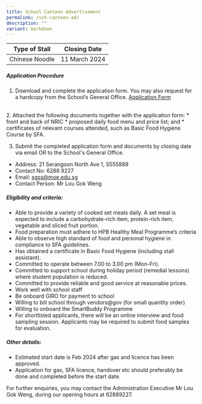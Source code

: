 ```yaml
---
title: School Canteen Advertisement
permalink: /sch-canteen-ad/
description: ""
variant: markdown
---
```

|Type of Stall | Closing Date |
|:--------: | :--------: |
|Chinese Noodle | 11 March 2024|       

 
##### **Application Procedure**
1. Download and complete the application form. You may also request for a hardcopy from the School’s General Office.
[Application Form](/files/application%20form%20-%20canteen.pdf)
<br>
2. Attached the following documents together with the application form:
* front and back of NRIC
* proposed daily food menu and price list; and
* certificates of relevant courses attended, such as Basic Food Hygiene Course by SFA.

3. Submit the completed application form and documents by closing date via email OR to the School's General Office.

* Address: 21 Serangoon North Ave 1, S555889
* Contact No: 6288 9227
* Email: sgss@moe.edu.sg
* Contact Person: Mr Lou Gok Weng

##### **Eligibility and criteria:**
* Able to provide a variety of cooked set meals daily. A set meal is expected to include a carbohydrate-rich item, protein-rich item, vegetable and sliced fruit portion.
* Food preparation must adhere to HPB Healthy Meal Programme’s criteria
* Able to observe high standard of food and personal hygiene in compliance to SFA guidelines.
* Has obtained a certificate in Basic Food Hygiene (including stall assistant).
* Committed to operate between 7.00 to 3.00 pm (Mon-Fri).
* Committed to support school during holiday period (remedial lessons) where student population is reduced.
* Committed to provide reliable and good service at reasonable prices.
* Work well with school staff
* Be onboard GIRO for payment to school
* Willing to bill school through vendors@gov (for small quantity order)
* Willing to onboard the SmartBuddy Programme
* For shortlisted applicants, there will be an online interview and food sampling session. Applicants may be required to submit food samples for evaluation.

##### **Other details:**
* Estimated start date is  Feb 2024  after gas and licence has been approved.
* Application for gas, SFA licence, handover etc should preferably be done and completed before the start date.&nbsp;

For further enquiries, you may contact the Administration Executive Mr Lou Gok Weng, during our opening hours at 62889227.